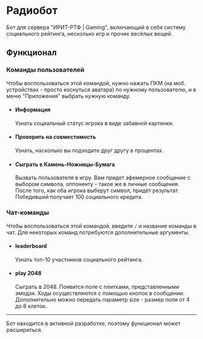 # Радиобот
Бот для сервера "ИРИТ-РТФ | Gaming", включающий в себя систему социального рейтинга, несколько игр и прочих весёлых вещей.

## Функционал

### Команды пользователей

Чтобы воспользоваться этой командой, нужно нажать ПКМ (на моб. устройствах - просто коснуться аватара) по нужному пользователю, и в меню "Приложения" выбрать нужную команду.

* #### Информация
  Узнать социальный статус игрока в виде забавной картинки.
  
* #### Проверить на совместимость
  Узнать, насколько вы подходите друг другу в процентах.

* #### Сыграть в Камень-Ножницы-Бумага
  Вызвать пользователя в игру. Вам придет эфемерное сообщение с выбором символа, оппоненту - такое же в личные сообщения. После того, как оба игрока выберут символ, придёт результат. Победивший получает 100 социального кредита.
  
### Чат-команды

Чтобы воспользоваться этой командой, введите `/` и название команды в чат. Для некоторых команд потребуются дополнительные аргументы.

* #### leaderboard
  Узнать топ-10 участников социального рейтинга.

* #### play 2048
  Сыграть в 2048. Появится поле с плитками, представленными эмодзи. Ходы осуществляются с помощью кнопок в сообщении.
  Дополнительно можно передать параметр size - размер поля от 4 до 8 клеток.

---

Бот находится в активной разработке, поэтому функционал может расшириться.
